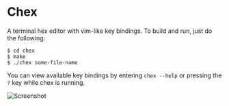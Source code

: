 Chex
====

A terminal hex editor with vim-like key bindings. To build and run, just do the following:

    $ cd chex
    $ make
    $ ./chex some-file-name

You can view available key bindings by entering `chex --help` or pressing the `?` key while chex is running.

![Screenshot](https://github.com/theabraham/chex/raw/master/screenshot.png)
